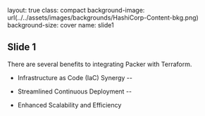 layout: true
class: compact
background-image: url(../../assets/images/backgrounds/HashiCorp-Content-bkg.png)
background-size: cover
name: slide1

## Slide 1

There are several benefits to integrating Packer with Terraform.

-  Infrastructure as Code (IaC) Synergy
--

- Streamlined Continuous Deployment
--

- Enhanced Scalability and Efficiency


